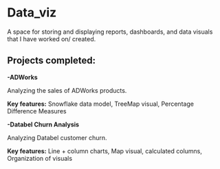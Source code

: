 # Data_viz
A space for storing and displaying reports, dashboards, and data visuals that I have worked on/ created.

## Projects completed:
**-ADWorks**

Analyzing the sales of ADWorks products. 

**Key features:** Snowflake data model, TreeMap visual, Percentage Difference Measures

**-Databel Churn Analysis**

Analyzing Databel customer churn.

**Key features:** Line + column charts, Map visual, calculated columns, Organization of visuals
